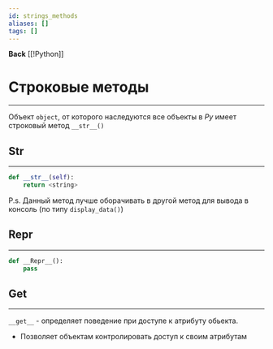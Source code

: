 ```yaml
---
id: strings_methods
aliases: []
tags: []
---
```

**Back**
    [[!Python]]

# Строковые методы
---
Объект `object`, от которого наследуются все объекты в *Py* имеет строковый метод `__str__()`

## Str
---
```python
def __str__(self):
    return <string>
```
P.s. Данный метод лучше оборачивать в другой метод для вывода в консоль (по типу `display_data()`)


## Repr
---
```python
def __Repr__():
    pass
```


## Get
---
`__get__` - определяет поведение при доступе к атрибуту обьекта.
- Позволяет объектам контролировать доступ к своим атрибутам
